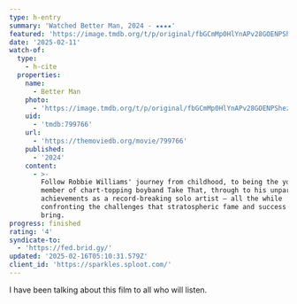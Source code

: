 ```yaml
---
type: h-entry
summary: 'Watched Better Man, 2024 - ★★★★'
featured: 'https://image.tmdb.org/t/p/original/fbGCmMp0HlYnAPv28GOENPShezM.jpg'
date: '2025-02-11'
watch-of:
  type:
    - h-cite
  properties:
    name:
      - Better Man
    photo:
      - 'https://image.tmdb.org/t/p/original/fbGCmMp0HlYnAPv28GOENPShezM.jpg'
    uid:
      - 'tmdb:799766'
    url:
      - 'https://themoviedb.org/movie/799766'
    published:
      - '2024'
    content:
      - >-
        Follow Robbie Williams' journey from childhood, to being the youngest
        member of chart-topping boyband Take That, through to his unparalleled
        achievements as a record-breaking solo artist – all the while
        confronting the challenges that stratospheric fame and success can
        bring.
progress: finished
rating: '4'
syndicate-to:
  - 'https://fed.brid.gy/'
updated: '2025-02-16T05:10:31.579Z'
client_id: 'https://sparkles.sploot.com/'
---
```

I have been talking about this film to all who will listen.

